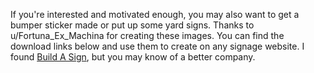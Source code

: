 If you're interested and motivated enough, you may also want to get a bumper sticker made or put up some yard signs. Thanks to u/Fortuna_Ex_Machina for creating these images. You can find the download links below and use them to create on any signage website. I found [Build A Sign](https://www.buildasign.com), but you may know of a better company.
